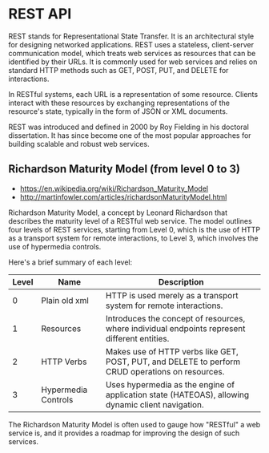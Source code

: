 # REST API 


REST stands for Representational State Transfer. It is an architectural style for designing networked applications. REST uses a stateless, client-server communication model, which treats web services as resources that can be identified by their URLs. It is commonly used for web services and relies on standard HTTP methods such as GET, POST, PUT, and DELETE for interactions.

In RESTful systems, each URL is a representation of some resource. Clients interact with these resources by exchanging representations of the resource's state, typically in the form of JSON or XML documents.

REST was introduced and defined in 2000 by Roy Fielding in his doctoral dissertation. It has since become one of the most popular approaches for building scalable and robust web services.


## Richardson Maturity Model (from level 0 to 3) 
- https://en.wikipedia.org/wiki/Richardson_Maturity_Model
- http://martinfowler.com/articles/richardsonMaturityModel.html


Richardson Maturity Model, a concept by Leonard Richardson that describes the maturity level of a RESTful web service. The model outlines four levels of REST services, starting from Level 0, which is the use of HTTP as a transport system for remote interactions, to Level 3, which involves the use of hypermedia controls.

Here's a brief summary of each level:





| Level | Name                | Description                                                                                     |
|-------|---------------------|-------------------------------------------------------------------------------------------------|
| 0     | Plain old xml       | HTTP is used merely as a transport system for remote interactions.                              |
| 1     | Resources           | Introduces the concept of resources, where individual endpoints represent different entities.    |
| 2     | HTTP Verbs          | Makes use of HTTP verbs like GET, POST, PUT, and DELETE to perform CRUD operations on resources.|
| 3     | Hypermedia Controls | Uses hypermedia as the engine of application state (HATEOAS), allowing dynamic client navigation.|


The Richardson Maturity Model is often used to gauge how "RESTful" a web service is, and it provides a roadmap for improving the design of such services.
